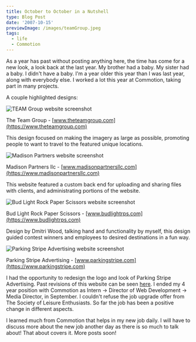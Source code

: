 ```yaml
---
title: October to October in a Nutshell
type: Blog Post
date: '2007-10-15'
previewImage: /images/teamGroup.jpeg
tags:
  - life
  - Commotion
---
```

As a year has past without posting anything here, the time has come for a new look, a look back at the last year. My brother had a baby. My sister had a baby. I didn't have a baby. I'm a year older this year than I was last year, along with everybody else. I worked a lot this year at Commotion, taking part in many projects.

A couple highlighted designs:

![TEAM Group website screenshot](/images/teamGroup.jpeg)

The Team Group - [www.theteamgroup.com](https://www.theteamgroup.com)

This design focused on making the imagery as large as possible, promoting people to want to travel to the featured unique locations.

![Madison Partners website screenshot](/images/madison.jpeg)

Madison Partners llc - [www.madisonpartnersllc.com](https://www.madisonpartnersllc.com)

This website featured a custom back end for uploading and sharing files with clients, and administrating portions of the website.

![Bud Light Rock Paper Scissors website screenshot](/images/budweiser.jpeg)

Bud Light Rock Paper Scissors - [www.budlightrps.com](https://www.budlightrps.com)

Design by Dmitri Wood, talking hand and functionality by myself, this design guided contest winners and employees to desired destinations in a fun way.

![Parking Stripe Advertising website screenshot](/images/parkingStripe07.jpeg)

Parking Stripe Advertising - [www.parkingstripe.com](https://www.parkingstripe.com)

I had the opportunity to redesign the logo and look of Parking Stripe Advertising. Past revisions of this website can be seen [here](https://www.christopherstevens.cc/?p=12). I ended my 4 year position with Commotion as Intern -> Director of Web Development -> Media Director, in September. I couldn't refuse the job upgrade offer from The Society of Leisure Enthusiasts. So far the job has been a positive change in different aspects.

I learned much from Commotion that helps in my new job daily. I will have to discuss more about the new job another day as there is so much to talk about! That about covers it. More posts soon!
